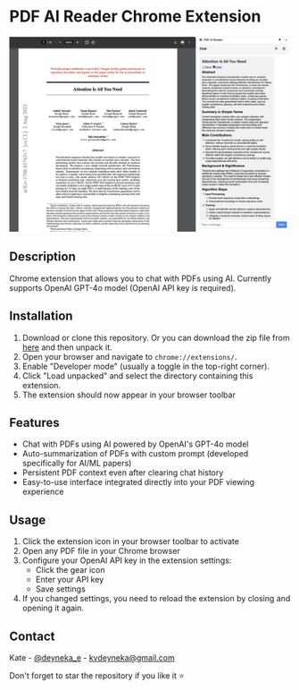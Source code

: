 # PDF AI Reader Chrome Extension

<p align="center">
  <img src="icons/pdf_extension.jpg" alt="PDF AI Reader Logo">
</p>

## Description
Chrome extension that allows you to chat with PDFs using AI. Currently supports OpenAI GPT-4o model (OpenAI API key is required).

## Installation

1. Download or clone this repository. Or you can download the zip file from [here](https://drive.google.com/file/d/13Jj3swqQ5nwUaA1TlCSOOuu1ZpC6myj7/view?usp=sharing) and then unpack it.
2. Open your browser and navigate to `chrome://extensions/`.
3. Enable "Developer mode" (usually a toggle in the top-right corner).
4. Click "Load unpacked" and select the directory containing this extension.
5. The extension should now appear in your browser toolbar

## Features
- Chat with PDFs using AI powered by OpenAI's GPT-4o model
- Auto-summarization of PDFs with custom prompt (developed specifically for AI/ML papers)
- Persistent PDF context even after clearing chat history
- Easy-to-use interface integrated directly into your PDF viewing experience

## Usage
1. Click the extension icon in your browser toolbar to activate
2. Open any PDF file in your Chrome browser
3. Configure your OpenAI API key in the extension settings:
   - Click the gear icon
   - Enter your API key
   - Save settings
4. If you changed settings, you need to reload the extension by closing and opening it again.

## Contact
Kate - [@deyneka_e](https:/x.com/deyneka_e) - kvdeyneka@gmail.com

Don't forget to star the repository if you like it ⭐